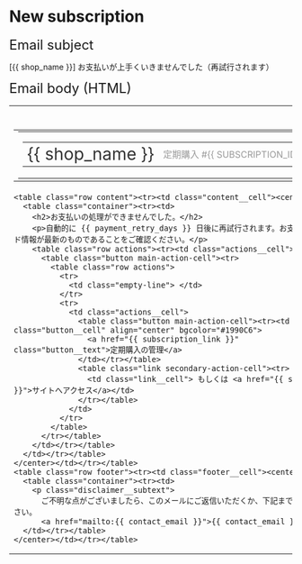 # New subscription


## Email subject

[{{ shop_name }}] お支払いが上手くいきませんでした（再試行されます）

## Email body (HTML)

<!DOCTYPE html>
<html>

<head>
  <meta http-equiv="Content-Security-Policy" content="script-src 'none'; style-src * 'unsafe-inline'; default-src *; img-src * data:">
  <title>{{ subject }}</title>
  <meta http-equiv="Content-Type" content="text/html; charset=utf-8">
  <meta name="viewport" content="width=device-width">
  <style>
    body{margin:0;}
    table.body{border-collapse:collapse;border-spacing:0;height:100%!important;width:100%!important;}
    table{border-collapse:collapse;border-spacing:0;}
    table.row{width:100%;}
    table.actions{margin-top:20px;}
    td{font-family:-apple-system, BlinkMacSystemFont, "Segoe UI", Roboto, Oxygen, Ubuntu, Cantarell, "Fira Sans", "Droid Sans", "Helvetica Neue", sans-serif;}
    h1 a{color:#333;font-size:30px;text-decoration:none;}
    h1 a:hover,h1 a:active,h1 a:visited{color:#333;font-size:30px;}
    h2{font-size:24px;font-weight:400;margin:0 0 10px;}
    a:hover,a:active,a:visited{color:#1990C6;text-decoration:none;}
    .header{margin:40px 0 20px;}
    .content__cell{padding-bottom:40px;}
    .content__cell p{color:#777;font-size:16px;line-height:150%;margin:0;}
    .footer{border-top-color:#e5e5e5;border-top-style:solid;border-top-width:1px;}
    .footer__cell{padding:35px 0;}
    .container{margin:0 auto;text-align:left;width:560px;}
    .link__cell a{color:#1990C6;font-size:16px;text-decoration:none;}
    .button__cell{border-radius:4px;}
    .button__text{color:#fff;display:block;font-size:16px;padding:20px 25px;text-decoration:none;}
    .button__text:hover,.button__text:active,.button__text:visited{color:#fff;text-decoration:none;}
    .empty-line{line-height:.5em;}
    .main-action-cell{float:left;margin-right:15px;}
    .secondary-action-cell{margin-top:19px;}
    .shop-name__text{color:#333;font-size:30px;font-weight:400;margin:0;}
    .subscription-id__cell{color:#999;font-size:16px;text-transform:uppercase;}
    .disclaimer__subtext{color:#999;font-size:14px;line-height:150%;margin:0;}
    .disclaimer__subtext a{color:#1990C6;font-size:14px;text-decoration:none;}
    @media (max-width: 600px) {
      .container{width:94%!important;}
      .main-action-cell{float:none!important;margin-right:0!important;}
      .secondary-action-cell{text-align:center;width:100%;}
      .header{margin-bottom:2px!important;margin-top:20px!important;}
      .shop-name__cell{display:block;}
      .subscription-id__cell{display:block;margin-top:20px;}
      .button{width:100%;}
    }
  </style>
</head>

<body>
  <table class="body"><tr><td>
    <table class="header row"><tr><td class="header__cell"><center>
      <table class="container"><tr><td>
        <table class="row"><tr>
          <td class="shop-name__cell">
            <h1 class="shop-name__text">
              <a href="{{ shop_link }}">{{ shop_name }}</a>
            </h1>
          </td>
          <td class="subscription-id__cell">定期購入 #{{ subscription_id }}</td>
        </tr></table>
      </td></tr></table>
    </center></td></tr></table>

    <table class="row content"><tr><td class="content__cell"><center>
      <table class="container"><tr><td>
        <h2>お支払いの処理ができませんでした。</h2>
        <p>自動的に {{ payment_retry_days }} 日後に再試行されます。お支払いのカード情報が最新のものであることをご確認ください。</p>
        <table class="row actions"><tr><td class="actions__cell">
          <table class="button main-action-cell"><tr>
            <table class="row actions">
              <tr>
                <td class="empty-line"> </td>
              </tr>
              <tr>
                <td class="actions__cell">
                  <table class="button main-action-cell"><tr><td class="button__cell" align="center" bgcolor="#1990C6">
                    <a href="{{ subscription_link }}" class="button__text">定期購入の管理</a>
                  </td></tr></table>
                  <table class="link secondary-action-cell"><tr>
                    <td class="link__cell"> もしくは <a href="{{ shop_link }}">サイトへアクセス</a></td>
                  </tr></table>
                </td>
              </tr>
            </table>
          </tr></table>
        </td></tr></table>
      </td></tr></table>
    </center></td></tr></table>
    <table class="row footer"><tr><td class="footer__cell"><center>
      <table class="container"><tr><td>
        <p class="disclaimer__subtext">
          ご不明な点がございましたら、このメールにご返信いただくか、下記までご連絡ください。
          <a href="mailto:{{ contact_email }}">{{ contact_email }}</a></p>
      </td></tr></table>
    </center></td></tr></table>
  </td></tr></table>
</body>

</html>
